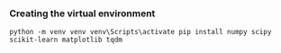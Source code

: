 ### Creating the virtual environment
`python -m venv venv
 venv\Scripts\activate
 pip install numpy scipy scikit-learn matplotlib tqdm`
 
